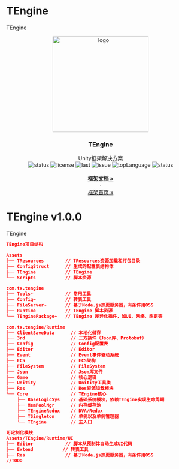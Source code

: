 # TEngine
TEngine
<p align="center">
    <img src="http://1.12.241.46:8081/temp/TEngine512.png" alt="logo" width="256" height="256">
</p>

<h3 align="center">TEngine</h3>

<p align="center">
  Unity框架解决方案
    <br>
  <a style="text-decoration:none">
    <img src="https://img.shields.io/badge/Unity%20Ver-2019.4.12++-blue.svg?style=flat-square" alt="status" />
  </a>
  <a style="text-decoration:none">
    <img src="https://img.shields.io/github/license/ALEXTANGXIAO/TEngine" alt="license" />
  </a>
  <a style="text-decoration:none">
    <img src="https://img.shields.io/github/last-commit/ALEXTANGXIAO/TEngine" alt="last" />
  </a>
  <a style="text-decoration:none">
    <img src="https://img.shields.io/github/issues/ALEXTANGXIAO/TEngine" alt="issue" />
  </a>
  <a style="text-decoration:none">
    <img src="https://img.shields.io/github/languages/top/ALEXTANGXIAO/TEngine" alt="topLanguage" />
  </a>
  <a style="text-decoration:none">
    <img src="https://app.fossa.com/api/projects/git%2Bgithub.com%2FJasonXuDeveloper%2FJEngine.svg?type=shield" alt="status" />
  </a>
  <br>
  
  <br>
  <a href="http://1.12.241.46:5000/"><strong>框架文档 »</strong></a>
  <br>
  ·
  <br>
  <a href="https://github.com/ALEXTANGXIAO/TEngine">框架首页 »</a>
</p>



# TEngine v1.0.0

TEngine
```Json
TEngine项目结构

Assets
├── TResources        // TResources资源加载和打包目录
├── ConfigStruct      // 生成的配置表结构体
├── TEngine           // TEngine
└── Scripts           // 脚本资源

com.tx.tengine
├── Tools~            // 常用工具
├── Config~           // 转表工具
├── FileServer~       // 基于Node.js热更服务器，有条件用OSS
├── Runtime           // TEngine 脚本资源
└── TEnginePackage~   // TEngine 差异化插件，如UI、网络、热更等

com.tx.tengine/Runtime
├── ClientSaveData      // 本地化储存
├── 3rd                 // 三方插件（Json库、Protobuf）
├── Config              // Config配置表
├── Editor              // Editor
├── Event               // Event事件驱动系统
├── ECS                 // ECS架构
├── FileSystem          // FileSystem
├── Json                // Json库文件
├── Game                // 核心逻辑
├── Unitity             // Unitity工具类
├── Res                 // Res资源加载模块
└── Core                // TEngine核心
    ├── BaseLogicSys    // 基础系统模块，依赖TEngine实现生命周期
    ├── MemPoolMgr      // 内存缓存池
    ├── TEngineRedux    // DVA/Redux
    ├── TSingleton      // 单例以及单例管理器
    └── TEngine         // 主入口

可定制化模块
Assets/TEngine/Runtime/UI
├── Editor            // 脚本从预制体自动生成UI代码
├── Extend           // 转表工具
├── Res               // 基于Node.js热更服务器，有条件用OSS
//TODO

```